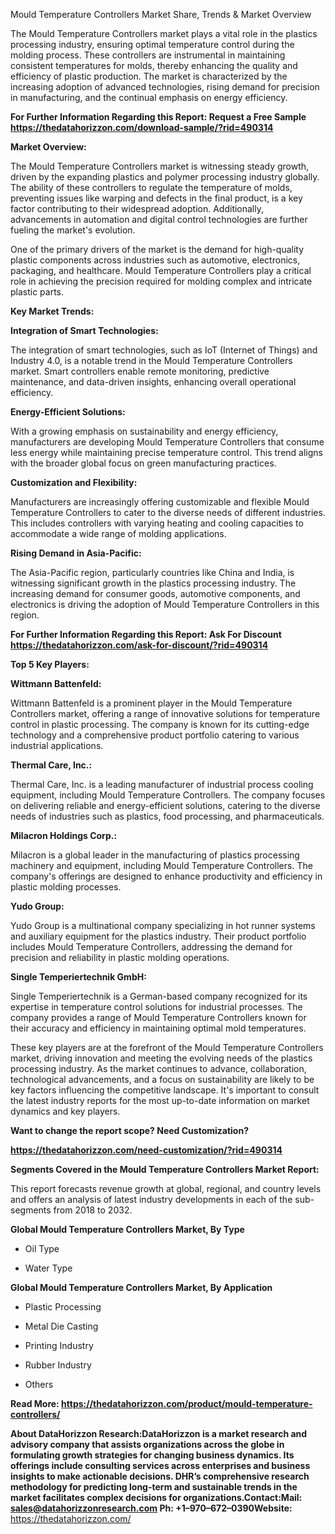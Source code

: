 Mould Temperature Controllers Market Share, Trends & Market Overview

The Mould Temperature Controllers market plays a vital role in the
plastics processing industry, ensuring optimal temperature control
during the molding process. These controllers are instrumental in
maintaining consistent temperatures for molds, thereby enhancing the
quality and efficiency of plastic production. The market is
characterized by the increasing adoption of advanced technologies,
rising demand for precision in manufacturing, and the continual emphasis
on energy efficiency.

**For Further Information Regarding this Report: Request a Free Sample
<https://thedatahorizzon.com/download-sample/?rid=490314>**

**Market Overview:**

The Mould Temperature Controllers market is witnessing steady growth,
driven by the expanding plastics and polymer processing industry
globally. The ability of these controllers to regulate the temperature
of molds, preventing issues like warping and defects in the final
product, is a key factor contributing to their widespread adoption.
Additionally, advancements in automation and digital control
technologies are further fueling the market's evolution.

One of the primary drivers of the market is the demand for high-quality
plastic components across industries such as automotive, electronics,
packaging, and healthcare. Mould Temperature Controllers play a critical
role in achieving the precision required for molding complex and
intricate plastic parts.

**Key Market Trends:**

**Integration of Smart Technologies:**

The integration of smart technologies, such as IoT (Internet of Things)
and Industry 4.0, is a notable trend in the Mould Temperature
Controllers market. Smart controllers enable remote monitoring,
predictive maintenance, and data-driven insights, enhancing overall
operational efficiency.

**Energy-Efficient Solutions:**

With a growing emphasis on sustainability and energy efficiency,
manufacturers are developing Mould Temperature Controllers that consume
less energy while maintaining precise temperature control. This trend
aligns with the broader global focus on green manufacturing practices.

**Customization and Flexibility:**

Manufacturers are increasingly offering customizable and flexible Mould
Temperature Controllers to cater to the diverse needs of different
industries. This includes controllers with varying heating and cooling
capacities to accommodate a wide range of molding applications.

**Rising Demand in Asia-Pacific:**

The Asia-Pacific region, particularly countries like China and India, is
witnessing significant growth in the plastics processing industry. The
increasing demand for consumer goods, automotive components, and
electronics is driving the adoption of Mould Temperature Controllers in
this region.

**For Further Information Regarding this Report: Ask For Discount
<https://thedatahorizzon.com/ask-for-discount/?rid=490314>**

**Top 5 Key Players:**

**Wittmann Battenfeld:**

Wittmann Battenfeld is a prominent player in the Mould Temperature
Controllers market, offering a range of innovative solutions for
temperature control in plastic processing. The company is known for its
cutting-edge technology and a comprehensive product portfolio catering
to various industrial applications.

**Thermal Care, Inc.:**

Thermal Care, Inc. is a leading manufacturer of industrial process
cooling equipment, including Mould Temperature Controllers. The company
focuses on delivering reliable and energy-efficient solutions, catering
to the diverse needs of industries such as plastics, food processing,
and pharmaceuticals.

**Milacron Holdings Corp.:**

Milacron is a global leader in the manufacturing of plastics processing
machinery and equipment, including Mould Temperature Controllers. The
company's offerings are designed to enhance productivity and efficiency
in plastic molding processes.

**Yudo Group:**

Yudo Group is a multinational company specializing in hot runner systems
and auxiliary equipment for the plastics industry. Their product
portfolio includes Mould Temperature Controllers, addressing the demand
for precision and reliability in plastic molding operations.

**Single Temperiertechnik GmbH:**

Single Temperiertechnik is a German-based company recognized for its
expertise in temperature control solutions for industrial processes. The
company provides a range of Mould Temperature Controllers known for
their accuracy and efficiency in maintaining optimal mold temperatures.

These key players are at the forefront of the Mould Temperature
Controllers market, driving innovation and meeting the evolving needs of
the plastics processing industry. As the market continues to advance,
collaboration, technological advancements, and a focus on sustainability
are likely to be key factors influencing the competitive landscape. It's
important to consult the latest industry reports for the most up-to-date
information on market dynamics and key players.

**Want to change the report scope? Need Customization?**

**<https://thedatahorizzon.com/need-customization/?rid=490314>**

**Segments Covered in the Mould Temperature Controllers Market Report:**

This report forecasts revenue growth at global, regional, and country
levels and offers an analysis of latest industry developments in each of
the sub-segments from 2018 to 2032.

**Global Mould Temperature Controllers Market, By Type**

-   Oil Type

-   Water Type

**Global Mould Temperature Controllers Market, By Application**

-   Plastic Processing

-   Metal Die Casting

-   Printing Industry

-   Rubber Industry

-   Others

**Read More:
<https://thedatahorizzon.com/product/mould-temperature-controllers/>**

**About DataHorizzon Research:**DataHorizzon is a market research and
advisory company that assists organizations across the globe in
formulating growth strategies for changing business dynamics. Its
offerings include consulting services across enterprises and business
insights to make actionable decisions. DHR’s comprehensive research
methodology for predicting long-term and sustainable trends in the
market facilitates complex decisions for organizations.**Contact:Mail:**
<sales@datahorizzonresearch.com> **Ph:** +1–970–672–0390**Website:**
<https://thedatahorizzon.com/>
